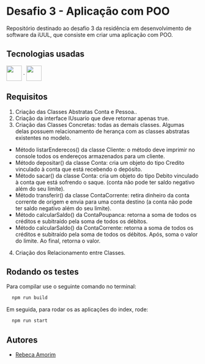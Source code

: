 
# Desafio 3 - Aplicação com POO

Repositório destinado ao desafio 3 da residência em desenvolvimento de software da iUUL, que consiste em criar uma aplicação com POO.


## Tecnologias usadas
<div style="display: inline_block">
    <img align="center" height="40" width="40" src="https://cdn.jsdelivr.net/gh/devicons/devicon@latest/icons/typescript/typescript-original.svg" />
    .
    <img align="center" height="40" width="40" src="https://cdn.jsdelivr.net/gh/devicons/devicon@latest/icons/nodejs/nodejs-original-wordmark.svg" />
</div>

## Requisitos
1. Criação das Classes Abstratas Conta e Pessoa..
2. Criação da interface IUsuario que deve retornar apenas true.
3. Criação das Classes Concretas: todas as demais classes. Algumas delas possuem relacionamento de herança com as classes abstratas existentes no modelo.
-  Método listarEnderecos() da classe Cliente: o método deve imprimir no console todos os endereços armazenados para um cliente.
- Método depositar() da classe Conta: cria um objeto do tipo Credito vinculado à conta que está recebendo o depósito.
- Método sacar() da classe Conta: cria um objeto do tipo Debito vinculado à conta que está sofrendo o saque. (conta não pode ter saldo negativo além do seu limite).
- Método transferir() da classe ContaCorrente: retira dinheiro da conta corrente de origem e envia para uma conta destino (a conta não pode ter saldo negativo além do seu limite).
- Método calcularSaldo() da ContaPoupanca: retorna a soma de todos os créditos e subitraído pela soma de todos os débitos.
- Método calcularSaldo() da ContaCorrente: retorna a soma de todos os créditos e subitraído pela soma de todos os débitos. Após, soma o valor do limite. Ao final, retorna o valor.
4. Criação dos Relacionamento entre Classes.

## Rodando os testes

Para compilar use o seguinte comando no terminal:

```bash
  npm run build
```

Em seguida, para rodar os as aplicações do index, rode:

```bash
  npm run start
```


## Autores

- [Rebeca Amorim](https://www.github.com/Rebeusca)

